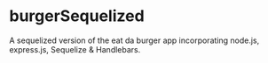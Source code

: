 # burgerSequelized
A sequelized version of the eat da burger app incorporating node.js, express.js, Sequelize &amp; Handlebars.
